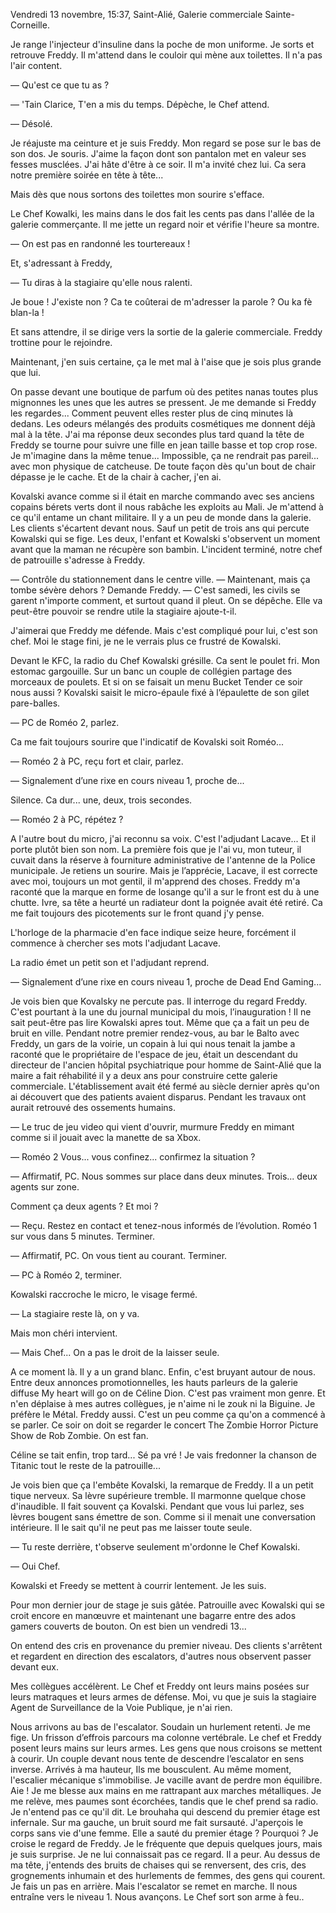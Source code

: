 Vendredi 13 novembre, 15:37, Saint-Alié, Galerie commerciale Sainte-Corneille.

Je range l'injecteur d'insuline dans la poche de mon uniforme. Je sorts et retrouve Freddy. Il m'attend dans le couloir qui mène aux toilettes. Il n'a pas l'air content.

—  Qu'est ce que tu as ? 

—  'Tain Clarice, T'en a mis du temps. Dépèche, le Chef attend. 

—  Désolé.
  
Je réajuste ma ceinture et je suis Freddy. Mon regard se pose sur le bas de son dos. Je souris. J'aime la façon dont son pantalon met en valeur ses fesses musclées. J'ai hâte d'être à ce soir. Il m'a invité chez lui. Ca sera notre première soirée en tête à tête... 

Mais dès que nous sortons des toilettes mon sourire s'efface.

Le Chef Kowalki, les mains dans le dos fait les cents pas dans l'allée de la galerie commerçante. Il me jette un regard noir et vérifie l'heure sa montre. 

— On est pas en randonné les tourtereaux ! 

Et, s'adressant à Freddy, 

— Tu diras à la stagiaire qu'elle nous ralenti.

Je boue ! J'existe non ? Ca te coûterai de m'adresser la parole ? Ou ka fè blan-la ! 

Et sans attendre, il se dirige vers la sortie de la galerie commerciale. Freddy trottine pour le rejoindre.

Maintenant, j'en suis certaine, ça le met mal à l'aise que je sois plus grande que lui.

On passe devant une boutique de parfum où des petites nanas toutes plus mignonnes les unes que les autres se pressent. Je me demande si Freddy les regardes... Comment peuvent elles rester plus de cinq minutes là dedans. Les odeurs mélangés des produits cosmétiques me donnent déjà mal à la tête. J'ai ma réponse deux secondes plus tard quand la tête de Freddy se tourne pour suivre une fille en jean taille basse et top crop rose. Je m'imagine dans la même tenue... Impossible, ça ne rendrait pas pareil... avec mon physique de catcheuse. De toute façon dès qu'un bout de chair dépasse je le cache. Et de la chair à cacher, j'en ai.

Kovalski avance comme si il était en marche commando avec ses anciens copains bérets verts dont il nous rabâche les exploits au Mali. Je m'attend à ce qu'il entame un chant militaire. Il y a un peu de monde dans la galerie. Les clients s'écartent devant nous. Sauf un petit de trois ans qui percute Kowalski qui se fige. Les deux, l'enfant et Kowalski s'observent un moment avant que la maman ne récupère son bambin. L'incident terminé, notre chef de patrouille s'adresse à Freddy.  

— Contrôle du stationnement dans le centre ville.
— Maintenant, mais ça tombe sévère dehors ? Demande Freddy.
— C'est samedi, les civils se garent n'importe comment, et surtout quand il pleut. 
 On se dépêche. Elle va peut-être pouvoir se rendre utile la stagiaire ajoute-t-il.

J'aimerai que Freddy me défende. Mais c'est compliqué pour lui, c'est son chef. Moi le stage fini, je ne le verrais plus ce frustré de Kowalski.

Devant le KFC, la radio du Chef Kowalski grésille. Ca sent le poulet fri. Mon estomac gargouille. Sur un banc un couple de collégien partage des morceaux de poulets. Et si on se faisait un menu Bucket Tender ce soir nous aussi ? Kovalski saisit le micro-épaule fixé à l’épaulette de son gilet pare-balles.

— PC de Roméo 2, parlez.

Ca me fait toujours sourire que l'indicatif de Kovalski soit Roméo...

— Roméo 2 à PC, reçu fort et clair, parlez.

— Signalement d’une rixe en cours niveau 1, proche de... 

Silence. Ca dur... une, deux, trois secondes.

— Roméo 2 à PC, répétez ?

A l'autre bout du micro, j'ai reconnu sa voix. C'est l'adjudant Lacave... Et il porte plutôt bien son nom. La première fois que je l'ai vu, mon tuteur, il cuvait dans la réserve à fourniture administrative de l'antenne de la Police municipale. Je retiens un sourire. Mais je l’apprécie, Lacave, il est correcte avec moi, toujours un mot gentil, il m'apprend des choses. Freddy m'a raconté que la marque en forme de losange qu'il a sur le front est du à une chutte. Ivre, sa tête a heurté un radiateur dont la poignée avait été retiré. Ca me fait toujours des picotements sur le front quand j'y pense. 

L'horloge de la pharmacie d'en face indique seize heure, forcément il commence à chercher ses mots l'adjudant Lacave.

La radio émet un petit son et l'adjudant reprend.

—  Signalement d’une rixe en cours niveau 1, proche de Dead End Gaming... 

Je vois bien que Kovalsky ne percute pas. Il interroge du regard Freddy. C'est pourtant à la une du journal municipal du mois, l’inauguration ! Il ne sait peut-être pas lire Kowalski apres tout. Même que ça a fait un peu de bruit en ville. Pendant notre premier rendez-vous, au bar le Balto avec Freddy, un gars de la voirie, un copain à lui qui nous tenait la jambe a raconté que le propriétaire de l'espace de jeu, était un descendant du directeur de l'ancien hôpital psychiatrique pour homme de Saint-Alié que la maire a fait réhabilité il y a deux ans pour construire cette galerie commerciale. L'établissement avait été fermé au siècle dernier après qu'on ai découvert que des patients avaient disparus. Pendant les travaux ont aurait retrouvé des ossements humains. 

— Le truc de jeu video qui vient d'ouvrir, murmure Freddy en mimant comme si il jouait avec la manette de sa Xbox.

— Roméo 2 Vous... vous confinez... confirmez la situation ?

— Affirmatif, PC. Nous sommes sur place dans deux minutes. Trois... deux agents sur zone.

Comment ça deux agents ? Et moi ?

— Reçu. Restez en contact et tenez-nous informés de l’évolution. Roméo 1 sur vous dans 5 minutes. Terminer.

— Affirmatif, PC. On vous tient au courant. Terminer.

— PC à Roméo 2, terminer.

Kowalski raccroche le micro, le visage fermé.

— La stagiaire reste là, on y va.

Mais mon chéri intervient.

— Mais Chef... On a pas le droit de la laisser seule.

A ce moment là. Il y a un grand blanc. Enfin, c'est bruyant autour de nous. Entre deux annonces promotionnelles, les hauts parleurs de la galerie diffuse My heart will go on de Céline Dion. C'est pas vraiment mon genre. Et n'en déplaise à mes autres collègues, je n'aime ni le zouk ni la Biguine. Je préfère le Métal. Freddy aussi. C'est un peu comme ça qu'on a commencé à se parler. Ce soir on doit se regarder le concert The Zombie Horror Picture Show de Rob Zombie. On est fan. 

Céline se tait enfin, trop tard... Sé pa vré ! Je vais fredonner la chanson de Titanic tout le reste de la patrouille...

Je vois bien que ça l'embête Kovalski, la remarque de Freddy. Il a un petit tique nerveux. Sa lèvre supérieure tremble. Il marmonne quelque chose d'inaudible. Il fait souvent ça Kovalski. Pendant que vous lui parlez, ses lèvres bougent sans émettre de son. Comme si il menait une conversation intérieure. Il le sait qu'il ne peut pas me laisser toute seule.

— Tu reste derrière, t'observe seulement m'ordonne le Chef Kowalski.

— Oui Chef.

Kowalski et Freedy se mettent à courrir lentement. Je les suis.

Pour mon dernier jour de stage je suis gâtée. Patrouille avec Kowalski qui se croit encore en manœuvre et maintenant une bagarre entre des ados gamers couverts de bouton. On est bien un vendredi 13...

On entend des cris en provenance du premier niveau. Des clients s'arrêtent et regardent en direction des escalators, d'autres nous observent passer devant eux. 

Mes collègues accélèrent. Le Chef et Freddy ont leurs mains posées sur leurs matraques et leurs armes de défense. Moi, vu que je suis la stagiaire Agent de Surveillance de la Voie Publique, je n'ai rien. 

Nous arrivons au bas de l'escalator. Soudain un hurlement retenti. Je me fige. Un frisson d’effrois parcours ma colonne vertébrale. Le chef et Freddy posent leurs mains sur leurs armes. Les gens que nous croisons se mettent à courir. Un couple devant nous tente de descendre l’escalator en sens inverse. Arrivés à ma hauteur, Ils me bousculent. Au même moment, l'escalier mécanique s'immobilise. Je vacille avant de perdre mon équilibre. Aie ! Je me blesse aux mains en me rattrapant aux marches métalliques. Je me relève, mes paumes sont écorchées, tandis que le chef prend sa radio. Je n'entend pas ce qu'il dit. Le brouhaha qui descend du premier étage est infernale. Sur ma gauche, un bruit sourd me fait sursauté. J'aperçois le corps sans vie d'une femme. Elle a sauté du premier étage ? Pourquoi ? Je croise le regard de Freddy. Je le fréquente que depuis quelques jours, mais je suis surprise. Je ne lui connaissait pas ce regard. Il a peur. Au dessus de ma tête, j'entends des bruits de chaises qui se renversent, des cris, des grognements inhumain et des hurlements de femmes, des gens qui courent. Je fais un pas en arrière. Mais l'escalator se remet en marche. Il nous entraîne vers le niveau 1. Nous avançons. Le Chef sort son arme à feu..
    